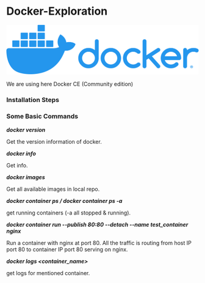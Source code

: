 # Docker-Exploration

![logo](./sourceImages/logo.png)

We are using here Docker CE (Community edition)

### Installation Steps

### Some Basic Commands

***docker version***
<p>Get the version information of docker.</p>

***docker info***
<p>Get info.</p>

***docker images***
<p>Get all available images in local repo.</p>

***docker container ps / docker container ps -a***
<p>get running containers (-a all stopped & running).</p>

***docker container run --publish 80:80 --detach --name test_container nginx***
<p>Run a container with nginx at port 80. All the traffic is routing from host IP port 80 to container IP port 80 serving on nginx.</p>

***docker logs <container_name>***
<p>get logs for mentioned container.</p>
